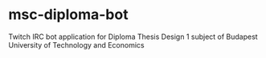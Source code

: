 # msc-diploma-bot
Twitch IRC bot application for Diploma Thesis Design 1 subject of Budapest University of Technology and Economics
